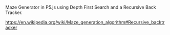 Maze Generator in P5.js using Depth First Search and a Recursive Back Tracker.

https://en.wikipedia.org/wiki/Maze_generation_algorithm#Recursive_backtracker